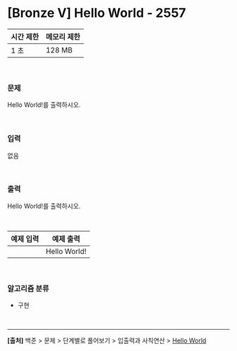 # [Bronze Ⅴ] Hello World - 2557

|시간 제한|메모리 제한|
|-------|--------|
|1 초|128 MB|

<br>

### 문제
Hello World!를 출력하시오.

<br>

### 입력
없음

<br>

### 출력
Hello World!를 출력하시오.

<br>

|예제 입력|예제 출력|
|---|---|
||Hello World!|

<br>

### 알고리즘 분류
* 구현

<br>

---

**[출처]** 백준 > 문제 > 단계별로 풀어보기 > 입출력과 사칙연산 > [Hello World](https://www.acmicpc.net/problem/2557)
